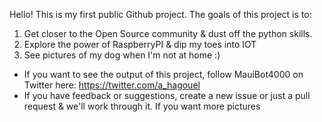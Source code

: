 Hello! This is my first public Github project. The goals of this project is to:

1. Get closer to the Open Source community & dust off the python skills. 
2. Explore the power of RaspberryPI & dip my toes into IOT
3. See pictures of my dog when I'm not at home :) 

* If you want to see the output of this project, follow MauiBot4000 on Twitter here: https://twitter.com/a_hagouel
* If you have feedback or suggestions, create a new issue or just a pull request & we'll work through it. If you want more pictures 
